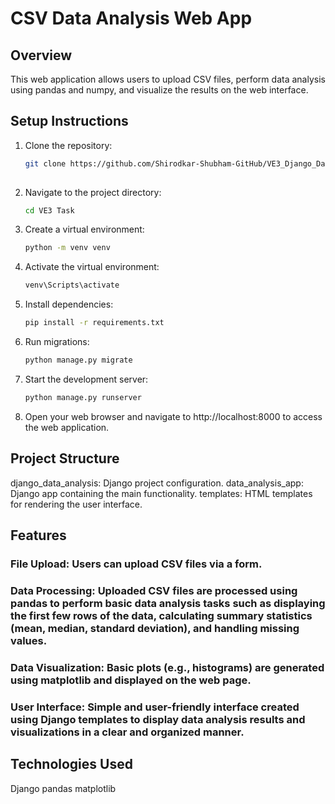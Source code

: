 # CSV Data Analysis Web App

## Overview
This web application allows users to upload CSV files, perform data analysis using pandas and numpy, and visualize the results on the web interface.

## Setup Instructions
1. Clone the repository:
   ```bash
   git clone https://github.com/Shirodkar-Shubham-GitHub/VE3_Django_Data_Analysis.git
    
2. Navigate to the project directory:
   ```bash
   cd VE3 Task
3. Create a virtual environment:
   ```bash
   python -m venv venv
   
4. Activate the virtual environment:
   ```bash
   venv\Scripts\activate

5. Install dependencies:
   ```bash
   pip install -r requirements.txt

6. Run migrations:
    ```bash
    python manage.py migrate

7. Start the development server:
    ```bash
    python manage.py runserver

8. Open your web browser and navigate to http://localhost:8000 to access the web application.

## Project Structure

django_data_analysis: Django project configuration.
data_analysis_app: Django app containing the main functionality.
templates: HTML templates for rendering the user interface.

## Features

### File Upload: Users can upload CSV files via a form.
### Data Processing: Uploaded CSV files are processed using pandas to perform basic data analysis tasks such as displaying the first few rows of the data, calculating summary statistics (mean, median, standard deviation), and handling missing values.
### Data Visualization: Basic plots (e.g., histograms) are generated using matplotlib and displayed on the web page.
### User Interface: Simple and user-friendly interface created using Django templates to display data analysis results and visualizations in a clear and organized manner.

## Technologies Used

Django
pandas
matplotlib
